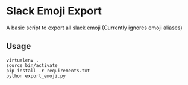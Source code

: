 Slack Emoji Export
==================

A basic script to export all slack emoji
(Currently ignores emoji aliases)

Usage
-----

```shell
virtualenv .
source bin/activate
pip install -r requirements.txt
python export_emoji.py
```
